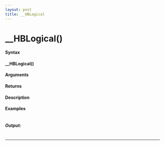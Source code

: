 ```yaml
---
layout: post
title: __HBLogical
---
```


# __HBLogical()


#### Syntax

#### __HBLogical()

#### Arguments

#### Returns

#### Description

#### Examples

```

```

##### Output:

```

```

---